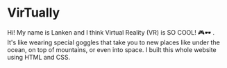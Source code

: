 # VirTually
Hi! My name is Lanken and I think Virtual Reality (VR) is SO COOL! 🎮🕶️ .   
It's like wearing special goggles that take you to new places like under the ocean, on top of mountains, or even into space. 
I built this whole website using HTML and CSS.
